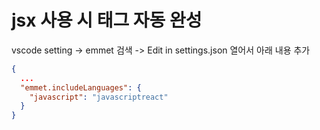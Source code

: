 # jsx 사용 시 태그 자동 완성

vscode setting -> emmet 검색 -> Edit in settings.json 열어서 아래 내용 추가

```json
{ 
  ... 
  "emmet.includeLanguages": { 
    "javascript": "javascriptreact"
  }
}
```

